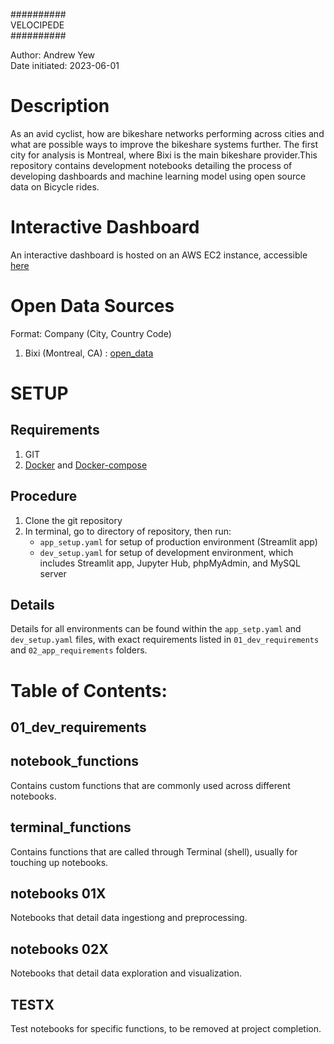 ##########<br>
VELOCIPEDE<br>
##########<br>

Author: Andrew Yew<br>
Date initiated: 2023-06-01<br>


# Description <br> 
As an avid cyclist, how are bikeshare networks performing across cities and what are possible ways to improve the bikeshare systems further. The first city for analysis is Montreal, where Bixi is the main bikeshare provider.This repository contains development notebooks detailing the process of developing dashboards and machine learning model using open source data on Bicycle rides.<br>

# Interactive Dashboard<br>
An interactive dashboard is hosted on an AWS EC2 instance, accessible [here](http://3.96.175.190:8501/)

# Open Data Sources<br>
Format: Company (City, Country Code)<br>
1. Bixi (Montreal, CA) : [open_data](https://bixi.com/en/open-data)

# SETUP <br>
## Requirements<br>
1. GIT
2. [Docker](https://www.docker.com/) and [Docker-compose](https://docs.docker.com/compose/)

## Procedure<br>
1. Clone the git repository
2. In terminal, go to directory of repository, then run:
   - `app_setup.yaml` for setup of production environment (Streamlit app)
   - `dev_setup.yaml` for setup of development environment, which includes Streamlit app, Jupyter Hub, phpMyAdmin, and MySQL server

## Details<br>
Details for all environments can be found within the `app_setp.yaml` and `dev_setup.yaml` files, with exact requirements listed in `01_dev_requirements` and `02_app_requirements` folders.

# Table of Contents:<br>
## 01_dev_requirements


## notebook_functions
Contains custom functions that are commonly used across different notebooks.

## terminal_functions
Contains functions that are called through Terminal (shell), usually for touching up notebooks.

## notebooks 01X
Notebooks that detail data ingestiong and preprocessing.

## notebooks 02X
Notebooks that detail data exploration and visualization.

## TESTX
Test notebooks for specific functions, to be removed at project completion.